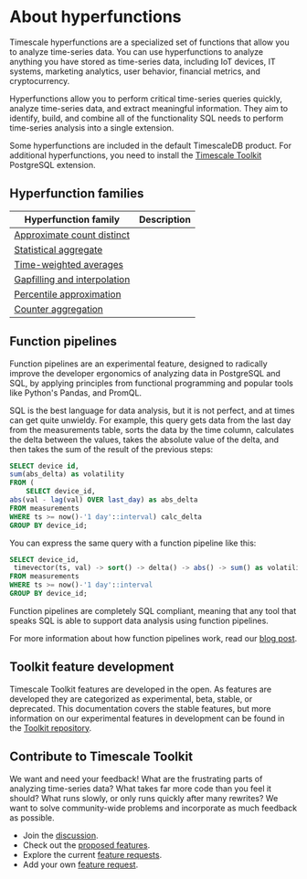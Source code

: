 # About hyperfunctions

<!--
Why Hyperfunctions
*	Simplify data analysis
*	Simpler query syntax built on top of SQL
*	Analysis within your database (no I/O required for import to application)
*	Includes:
	*	Hyperfunctions
		*	Hyperfunction families
		*	Two-step hyperfunction structure
	*	Function pipelines
-->

Timescale hyperfunctions are a specialized set of functions that allow you to
analyze time-series data. You can use hyperfunctions to analyze anything you
have stored as time-series data, including IoT devices, IT systems, marketing
analytics, user behavior, financial metrics, and cryptocurrency.

Hyperfunctions allow you to perform critical time-series queries quickly,
analyze time-series data, and extract meaningful information. They aim to
identify, build, and combine all of the functionality SQL needs to perform
time-series analysis into a single extension.

Some hyperfunctions are included in the default TimescaleDB product. For
additional hyperfunctions, you need to install the
[Timescale Toolkit][install-toolkit] PostgreSQL extension.

## Hyperfunction families

|Hyperfunction family|Description|
|-|-|
|[Approximate count distinct][approx-count-distinct]||
|[Statistical aggregate][statistical-aggregate]||
|[Time-weighted averages][time-weighted-average]||
|[Gapfilling and interpolation][gapfilling-and-interpolation]||
|[Percentile approximation][percentile-approximation]||
|[Counter aggregation][counter-aggregation]||

## Function pipelines
Function pipelines are an experimental feature, designed to radically improve
the developer ergonomics of analyzing data in PostgreSQL and SQL, by applying
principles from functional programming and popular tools like Python's Pandas,
and PromQL.

SQL is the best language for data analysis, but it is not perfect, and at times
can get quite unwieldy. For example, this query gets data from the last day from
the measurements table, sorts the data by the time column, calculates the delta
between the values, takes the absolute value of the delta, and then takes the
sum of the result of the previous steps:
```SQL
SELECT device id,
sum(abs_delta) as volatility
FROM (
	SELECT device_id,
abs(val - lag(val) OVER last_day) as abs_delta
FROM measurements
WHERE ts >= now()-'1 day'::interval) calc_delta
GROUP BY device_id;
```

You can express the same query with a function pipeline like this:
```SQL
SELECT device_id,
 timevector(ts, val) -> sort() -> delta() -> abs() -> sum() as volatility
FROM measurements
WHERE ts >= now()-'1 day'::interval
GROUP BY device_id;
```

Function pipelines are completely SQL compliant, meaning that any tool that
speaks SQL is able to support data analysis using function pipelines.

For more information about how function pipelines work, read our
[blog post][blog-function-pipelines].

## Toolkit feature development
Timescale Toolkit features are developed in the open. As features are developed
they are categorized as experimental, beta, stable, or deprecated. This
documentation covers the stable features, but more information on our
experimental features in development can be found in the
[Toolkit repository][gh-docs].

## Contribute to Timescale Toolkit
We want and need your feedback! What are the frustrating parts of analyzing
time-series data? What takes far more code than you feel it should? What runs
slowly, or only runs quickly after many rewrites? We want to solve
community-wide problems and incorporate as much feedback as possible.

*   Join the [discussion][gh-discussions].
*   Check out the [proposed features][gh-proposed].
*   Explore the current [feature requests][gh-requests].
*   Add your own [feature request][gh-newissue].

[approx-count-distinct]: /how-to-guides/hyperfunctions/approx-count-distincts/
[counter-aggregation]: /how-to-guides/hyperfunctions/counter-aggregation/
[install-toolkit]: /how-to-guides/hyperfunctions/install-toolkit
[gh-docs]: https://github.com/timescale/timescale-analytics/tree/main/docs
[blog-function-pipelines]: http://tsdb.co/function-pipelines
[gapfilling-and-interpolation]: /how-to-guides/hyperfunctions/gapfilling-interpolation/
[gh-discussions]: https://github.com/timescale/timescale-analytics/discussions
[gh-proposed]: https://github.com/timescale/timescale-analytics/labels/proposed-feature
[gh-requests]: https://github.com/timescale/timescale-analytics/labels/feature-request
[gh-newissue]: https://github.com/timescale/timescale-analytics/issues/new?assignees=&labels=feature-request&template=feature-request.md&title=
[percentile-approximation]: /how-to-guides/hyperfunctions/percentile-approx/
[statistical-aggregate]: /how-to-guides/hyperfunctions/stats-aggs/
[time-weighted-average]: /how-to-guides/hyperfunctions/time-weighted-averages/
